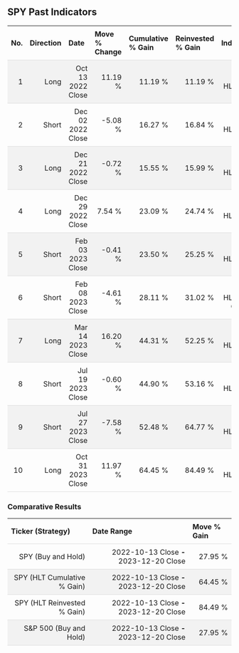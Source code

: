 
<style>
.hits {
            border-collapse: collapse;
            width: 100%;
        }
        .hits th, td {
            padding: 8px;
            border-bottom: 1px solid #ddd;
        }
        
        .hits td {text-align: right;}
        .hits th {text-align: left;}
        
        .hits tr:nth-child(even) {
            background-color: #f2f2f2;
        }
        
        .chartCol {
            width: 50%;
            float: left;
            padding: 20px;
        }  
</style>
    
<br>

## SPY Past Indicators

<table class="hits">
    <tr>
        <th>No.</th>
        <th>Direction</th>
        <th>Date</th>
        <th>Move % Change</th>
        <th>Cumulative % Gain</th>
        <th>Reinvested % Gain</th>
        <th>Indicator</th>
      </tr>
    <tr>
        <td>1</td>
        <td>Long</td>
        <td>Oct 13 2022 Close</td>
        <td>11.19 %</td>
        <td>11.19 %</td>
        <td>11.19 %</td>
        <td>Long HLT 601</td>
    </tr>
    <tr>
        <td>2</td>
        <td>Short</td>
        <td>Dec 02 2022 Close</td>
        <td>-5.08 %</td>
        <td>16.27 %</td>
        <td>16.84 %</td>
        <td>Short HLT 604</td>
    </tr>
    <tr>
        <td>3</td>
        <td>Long</td>
        <td>Dec 21 2022 Close</td>
        <td>-0.72 %</td>
        <td>15.55 %</td>
        <td>15.99 %</td>
        <td>Long HLT 600</td>
    </tr>
    <tr>
        <td>4</td>
        <td>Long</td>
        <td>Dec 29 2022 Close</td>
        <td>7.54 %</td>
        <td>23.09 %</td>
        <td>24.74 %</td>
        <td>Long HLT 613</td>
    </tr>
    <tr>
        <td>5</td>
        <td>Short</td>
        <td>Feb 03 2023 Close</td>
        <td>-0.41 %</td>
        <td>23.50 %</td>
        <td>25.25 %</td>
        <td>Short HLT 650</td>
    </tr>
    <tr>
        <td>6</td>
        <td>Short</td>
        <td>Feb 08 2023 Close</td>
        <td>-4.61 %</td>
        <td>28.11 %</td>
        <td>31.02 %</td>
        <td>Short HLT 603 GOOG</td>
    </tr>
    <tr>
        <td>7</td>
        <td>Long</td>
        <td>Mar 14 2023 Close</td>
        <td>16.20 %</td>
        <td>44.31 %</td>
        <td>52.25 %</td>
        <td>Long HLT 600</td>
    </tr>
    <tr>
        <td>8</td>
        <td>Short</td>
        <td>Jul 19 2023 Close</td>
        <td>-0.60 %</td>
        <td>44.90 %</td>
        <td>53.16 %</td>
        <td>Short HLT 605</td>
    </tr>
    <tr>
        <td>9</td>
        <td>Short</td>
        <td>Jul 27 2023 Close</td>
        <td>-7.58 %</td>
        <td>52.48 %</td>
        <td>64.77 %</td>
        <td>Short HLT 613</td>
    </tr>
    <tr>
        <td>10</td>
        <td>Long</td>
        <td>Oct 31 2023 Close</td>
        <td>11.97 %</td>
        <td>64.45 %</td>
        <td>84.49 %</td>
        <td>Long HLT 108</td>
    </tr>
    
</table>

### Comparative Results

<table class="hits">
    <thead>
        <th>Ticker (Strategy)</th>
        <th>Date Range</th>
        <th>Move % Gain</th>
    </thead>
    <tbody>
        <tr>
            <td>SPY (Buy and Hold)</td>
            <td>2022-10-13 Close <b>-</b> 2023-12-20 Close</td>
            <td>27.95 %</td>
        </tr>
        <tr>
            <td>SPY (HLT Cumulative % Gain)</td>
            <td>2022-10-13 Close <b>-</b> 2023-12-20 Close</td>
            <td>64.45 %</td>
        </tr>
        <tr>
            <td>SPY (HLT Reinvested % Gain)</td>
            <td>2022-10-13 Close <b>-</b> 2023-12-20 Close</td>
            <td>84.49 %</td>
        </tr>
        <tr>
            <td>S&P 500 (Buy and Hold)</td>
            <td>2022-10-13 Close <b>-</b> 2023-12-20 Close</td>
            <td>27.95 %</td>
        </tr>
    </tbody>
</table>
<br>
<br>